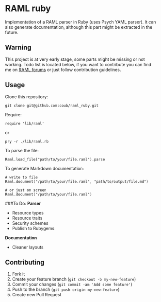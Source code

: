# RAML ruby

Implementation of a RAML parser in Ruby (uses Psych YAML parser). It
can also generate documentation, although this part might be extracted in the future.


<!---
## Installation

Add this line to your application's Gemfile:

    gem 'raml-ruby'

And then execute:

    $ bundle

Or install it yourself as:

    $ gem install raml-ruby
-->

## Warning

This project is at very early stage, some parts might be missing or not working. Todo list is located below, if you want to contribute you can find me on [RAML forums](http://forums.raml.org/t/ruby-rails-tooling/49) or just follow contribution guidelines.

## Usage

Clone this repository:

```
git clone git@github.com:coub/raml_ruby.git
```

Require:

```
require 'lib/raml'
```

or

```
pry -r ./lib/raml.rb
```

To parse the file:

```
Raml.load_file("path/to/your/file.raml").parse
```

To generate Markdown documentation:

```
# write to file
Raml.document("/path/to/your/file.raml", "path/to/output/file.md")

# or just on screen
Raml.document("/path/to/your/file.raml")
```

###To Do:
**Parser**

- Resource types
- Resource traits
- Security schemes
- Publish to Rubygems

**Documentation**

- Cleaner layouts

## Contributing

1. Fork it
2. Create your feature branch (`git checkout -b my-new-feature`)
3. Commit your changes (`git commit -am 'Add some feature'`)
4. Push to the branch (`git push origin my-new-feature`)
5. Create new Pull Request
